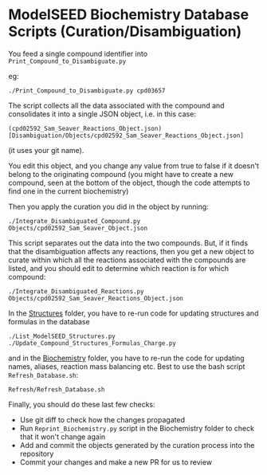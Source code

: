 # ModelSEED Biochemistry Database Scripts (Curation/Disambiguation)

You feed a single compound identifier into `Print_Compound_to_Disambiguate.py`

eg:

```
./Print_Compound_to_Disambiguate.py cpd03657
```

The script collects all the data associated with the compound and consolidates it into a single JSON object, i.e. in this case:
```
(cpd02592_Sam_Seaver_Reactions_Object.json)[Disambiguation/Objects/cpd02592_Sam_Seaver_Reactions_Object.json]
```
(it uses your git name).

You edit this object, and you change any value from true to false if
it doesn't belong to the originating compound (you might have to
create a new compound, seen at the bottom of the object, though the
code attempts to find one in the current biochemistry)

Then you apply the curation you did in the object by running:

```
./Integrate_Disambiguated_Compound.py Objects/cpd02592_Sam_Seaver_Object.json
```

This script separates out the data into the two compounds. But, if it
finds that the disambiguation affects any reactions, then you get a
new object to curate within which all the reactions associated with
the compounds are listed, and you should edit to determine which
reaction is for which compound:

```
./Integrate_Disambiguated_Reactions.py Objects/cpd02592_Sam_Seaver_Reactions_Object.json
```

In the [Structures](../Structures) folder, you have to
re-run code for updating structures and formulas in the database

```
./List_ModelSEED_Structures.py
./Update_Compound_Structures_Formulas_Charge.py
```

and in the [Biochemistry](../Biochemistry) folder, you have to re-run
the code for updating names, aliases, reaction mass balancing
etc. Best to use the bash script `Refresh_Database.sh`:

```
Refresh/Refresh_Database.sh
```
Finally, you should do these last few checks:

* Use git diff to check how the changes propagated
* Run `Reprint_Biochemistry.py` script in the Biochemistry folder to check that it won't change again
* Add and commit the objects generated by the curation process into the repository
* Commit your changes and make a new PR for us to review

